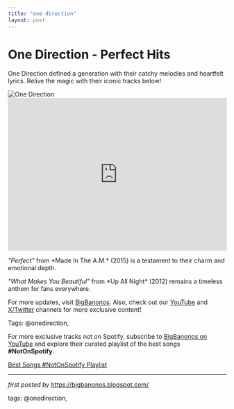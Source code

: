 ```yaml
---
title: "one direction"
layout: post
---
```

<!-- Title of the Post -->
<h1 >One Direction - Perfect Hits</h1> <!-- Introductory Text -->
<p >One Direction defined a generation with their catchy melodies and heartfelt lyrics. Relive the magic with their iconic tracks below!</p> <!-- Featured Image -->
<div > <img src="https://i.scdn.co/image/289c7f686f5b78ceeb224453cf9a15697a678a79" alt="One Direction" />
</div> <!-- Spotify Playlist Embed -->
<div > <iframe src="https://open.spotify.com/embed/playlist/1ElrppFwVt86HdkoQy2kjs?utm_source=generator" width="100%" height="352" frameBorder="0" allowfullscreen="" allow="autoplay; clipboard-write; encrypted-media; fullscreen; picture-in-picture" loading="lazy"></iframe>
</div> <!-- Song Information -->
<div > <p><em>"Perfect"</em> from *Made In The A.M.* (2015) is a testament to their charm and emotional depth.</p> <p><em>"What Makes You Beautiful"</em> from *Up All Night* (2012) remains a timeless anthem for fans everywhere.</p>
</div> <!-- Footer Links -->
<div > <p>For more updates, visit <a href="https://bigbanonos.blogspot.com/" target="_blank">BigBanonos</a>. Also, check out our <a href="https://www.youtube.com/@BigBanonos" target="_blank">YouTube</a> and <a href="https://x.com/bigbanonos" target="_blank">X/Twitter</a> channels for more exclusive content!</p>
</div> <!-- Tags -->
<p >Tags: @onedirection,</p>


<!--Subscribe and Playlist Links-->
<div>
    <p>For more exclusive tracks not on Spotify, subscribe to <a href="https://www.youtube.com/@BigBanonos" target="_blank">BigBanonos on YouTube</a> and explore their curated playlist of the best songs <strong>#NotOnSpotify</strong>.</p>
    <p><a href="https://www.youtube.com/playlist?list=PLtuNtuTatqI0kFahUCbtbfenC_ET5O_tr" target="_blank">Best Songs #NotOnSpotify Playlist<br /></a></p></div>

<hr />

<p><em>first posted by</em> <a href="https://bigbanonos.blogspot.com/" rel="noopener" target="_new">https://bigbanonos.blogspot.com/</a></p>

<p>tags: @onedirection,</p>
